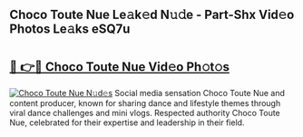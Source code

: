 ## Choco Toute Nue Le𝚊k𝚎d N𝚞𝚍e - Part-Shx Vid𝚎o Photos Le𝚊ks eSQ7u

# <h2><a href="http://fb50tid.evod.top/?m=Choco+Toute+Nue">🔗 👉🔴 Choco Toute Nue Vid𝚎o Ph𝚘t𝚘s</a></h2>

[![Choco Toute Nue N𝚞d𝚎s](https://i.imgur.com/8V9OHl7.gif)](http://fb50tid.evod.top/?m=Choco+Toute+Nue)
Social media sensation Choco Toute Nue and content producer, known for sharing dance and lifestyle themes through viral dance challenges and mini vlogs. Respected authority Choco Toute Nue, celebrated for their expertise and leadership in their field. 
